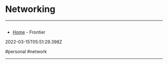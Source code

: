 # Networking

---

![]()

- [Home](http://192.168.254.254/cgi-bin/home.ha) - Frontier

2022-03-15T05:51:29.398Z

#personal #network

---

